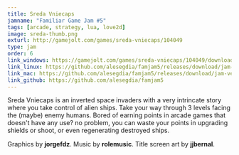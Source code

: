 ```yaml
---
title: Sreda Vniecaps
jamname: "Familiar Game Jam #5"
tags: [arcade, strategy, lua, love2d]
image: sreda-thumb.png
exturl: http://gamejolt.com/games/sreda-vniecaps/104049
type: jam
order: 6
link_windows: https://gamejolt.com/games/sreda-vniecaps/104049/download/build/263474
link_linux: https://github.com/alesegdia/famjam5/releases/download/jam-version/SredaVniecaps.love
link_mac: https://github.com/alesegdia/famjam5/releases/download/jam-version/SredaVniecaps.love
link_github: https://github.com/alesegdia/famjam5
---
```


Sreda Vniecaps is an inverted space invaders with a very intrincate story where you take control of
alien ships. Take your way through 3 levels facing the (maybe) enemy humans. Bored of earning
points in arcade games that doesn't have any use? no problem, you can waste your points in upgrading
shields or shoot, or even regenerating destroyed ships.

Graphics by **jorgefdz**. Music by **rolemusic**. Title screen art by **jjbernal**.
